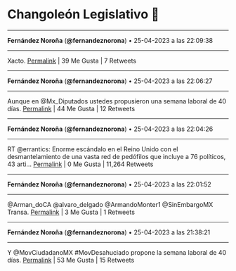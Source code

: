 # Changoleón Legislativo 🙈
*****
**Fernández Noroña** (**@fernandeznorona**) • 25-04-2023 a las 22:09:38
*****
Xacto.
[Permalink](https://twitter.com/fernandeznorona/status/1651106238652903424) | 39 Me Gusta | 7 Retweets
*****
**Fernández Noroña** (**@fernandeznorona**) • 25-04-2023 a las 22:06:27
*****
Aunque en @Mx_Diputados ustedes propusieron una semana laboral de 40 días.
[Permalink](https://twitter.com/fernandeznorona/status/1651105437880815616) | 44 Me Gusta | 12 Retweets
*****
**Fernández Noroña** (**@fernandeznorona**) • 25-04-2023 a las 22:04:26
*****
RT @errantics: Enorme escándalo en el Reino Unido con el desmantelamiento de una vasta red de pedófilos que incluye a 76 políticos, 43 arti…
[Permalink](https://twitter.com/fernandeznorona/status/1651104932232302593) | 0 Me Gusta | 11,264 Retweets
*****
**Fernández Noroña** (**@fernandeznorona**) • 25-04-2023 a las 22:01:52
*****
@Arman_doCA @alvaro_delgado @ArmandoMonter1 @SinEmbargoMX Transa.
[Permalink](https://twitter.com/fernandeznorona/status/1651104285667516422) | 3 Me Gusta | 1 Retweets
*****
**Fernández Noroña** (**@fernandeznorona**) • 25-04-2023 a las 21:38:21
*****
Y @MovCiudadanoMX #MovDesahuciado propone la semana laboral de 40 días.
[Permalink](https://twitter.com/fernandeznorona/status/1651098367978766338) | 53 Me Gusta | 15 Retweets